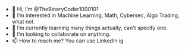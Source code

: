 - 👋 Hi, I’m @TheBinaryCoder1000101
- 👀 I’m interested in Machine Learning, Math, Cybersec, Algo Trading, what not.
- 🌱 I’m currently learning many things actually, can't specify one.
- 💞️ I’m looking to collaborate on anything.
- 📫 How to reach me? You can use LinkedIn ig

<!---
TheBinaryCoder1000101/TheBinaryCoder1000101 is a ✨ special ✨ repository because its `README.md` (this file) appears on your GitHub profile.
You can click the Preview link to take a look at your changes.
--->
